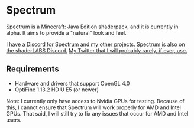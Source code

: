 # Spectrum

Spectrum is a Minecraft: Java Edition shaderpack, and it is currently in alpha.
It aims to provide a "natural" look and feel.

[I have a Discord for Spectrum and my other projects.](https://discord.gg/Pj7aXg3)
[Spectrum is also on the shaderLABS Discord.](https://discord.gg/RpzWN9S)
[My Twitter that I will probably rarely, if ever, use.](https://twitter.com/ZombyeTweets)

## Requirements

* Hardware and drivers that support OpenGL 4.0
* OptiFine 1.13.2 HD U E5 (or newer)

Note: I currently only have access to Nvidia GPUs for testing.
Because of this, I cannot ensure that Spectrum will work properly for AMD and Intel GPUs.
That said, I will still try to fix any issues that occur for AMD and Intel users.
